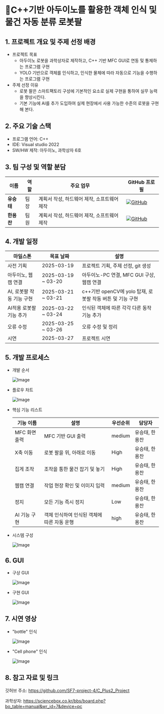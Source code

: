 # 🦾C++기반 아두이노를 활용한 객체 인식 및 물건 자동 분류 로봇팔

## 1. 프로젝트 개요 및 주제 선정 배경
- 프로젝트 목표
  - 아두이노 로봇을 과학상자로 제작하고, C++ 기반 MFC GUI로 연동 및 통제하는 프로그램 구현
  - YOLO 기반으로 객체를 인식하고, 인식한 물체에 따라 자동으로 기능을 수행하는 프로그램 구현
- 주제 선정 이유
  - 로봇 팔은 스마트팩토리 구성에 기본적인 요소로 실제 구현을 통하여 실무 능력을 향상시킨다.
  - 기본 기능에 AI를 추가 도입하여 실제 현장에서 사용 가능한 수준의 로봇을 구현해 본다.
    
## 2. 주요 기술 스택
- 프로그램 언어:  C++
- IDE: Visual studio 2022
- SW/HW 제작: 아두이노, 과학상자 6호

  

## 3. 팀 구성 및 역할 분담
| 이름 | 역할 | 주요 업무 | GitHub 프로필 |
|------|------|--------------|-----------|
| **유승태** | 팀장 | 계획서 작성, 하드웨어 제작, 소프트웨어 제작 | [![GitHub](https://img.shields.io/badge/GitHub-Profile-black?logo=github)](https://github.com/Yoo-Seung-Tae) |
| **한용찬** | 팀원 | 계획서 작성, 하드웨어 제작, 소프트웨어 제작 | [![GitHub](https://img.shields.io/badge/GitHub-Profile-black?logo=github)](https://github.com/gksdydcks) |

## 4. 개발 일정
| 마일스톤 | 목표 날짜 | 설명 |
|--------------|---------------|---------------------------------|
| 사전 기획 | 2025-03-19 | 프로젝트 기획, 주제 선정, git 생성 |
| 아두이노, 웹캠 연결 | 2025-03-19 ~ 03-20 | 아두이노-PC 연결, MFC GUI 구상, 웹캠 연결 |
| AI, 로봇팔 작동 기능 구현 | 2025-03-21 ~ 03-21 | c++기반 openCV에 yolo 탑재, 로봇팔 작동 버튼 및 기능 구현 |
| AI적용 로봇팔 기능 추가 | 2025-03-22 ~ 03-24 | 인식된 객체에 따른 각각 다른 동작 기능 추가  |
| 오류 수정 | 2025-03-25 ~ 03-26 | 오류 수정 및 정리 |
| 시연 | 2025-03-27 | 프로젝트 시연 |
  
## 5. 개발 프로세스

- 개발 순서
  
  ![Image](https://github.com/user-attachments/assets/52551129-a361-4d33-9fbf-28e8d312edff)
     
  
- 플로우 차트
  
   ![Image](https://github.com/user-attachments/assets/3c8df252-c954-4844-8dfd-3db2889784ba)

- 핵심 기능 리스트

  | 기능 이름 | 설명 | 우선순위 | 담당자 |
  | --- | --- | --- | --- |
  | MFC 화면 출력 | MFC 기반 GUI 출력 | medium | 유승태, 한용찬 |
  | X축 이동 | 로봇 팔을 위, 아래로 이동 | High | 유승태, 한용찬 |
  | 집게 조작 | 조작을 통한 물건 잡기 및 놓기 | High | 유승태, 한용찬 |
  | 웹캠 연결 | 작업 현장 확인 및 이미지 입력 | medium | 유승태, 한용찬 |
  | 정지 | 모든 기능 즉시 정지 | Low | 유승태, 한용찬 |
  | AI 기능 구현 | 객체 인식하여 인식된 객체에 따른 자동 운행 | high | 유승태, 한용찬 |
  
- 시스템 구성
  
   ![Image](https://github.com/user-attachments/assets/78889616-6ee7-4c72-9366-1b5864110798)



## 6. GUI
- 구상 GUI
  
  ![Image](https://github.com/user-attachments/assets/71c54c5f-3258-40f0-a725-031e8ad4a393)

  
- 구현 GUI
  
  ![Image](https://github.com/user-attachments/assets/1efa7de3-a41b-489c-8080-1f71607fd9df)



## 7. 시연 영상
- "bottle" 인식
  
  ![Image](https://github.com/user-attachments/assets/e79c24b6-a208-40dc-a8c6-91dec8320a4d)

- "Cell phone" 인식
  
  ![Image](https://github.com/user-attachments/assets/c62019f7-42bb-4b3c-8749-42a473dd52e0)


## 8. 참고 자료 및 링크

깃허브 주소: https://github.com/SF7-project-4/C_Plus2_Project

과학상자: https://sciencebox.co.kr/bbs/board.php?bo_table=manual&wr_id=7&device=pc






